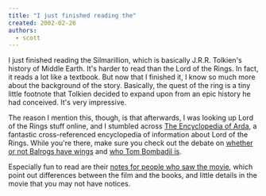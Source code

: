 ```yaml
---
title: "I just finished reading the"
created: 2002-02-26
authors: 
  - scott
---
```


I just finished reading the Silmarillion, which is basically J.R.R. Tolkien's history of Middle Earth. It's harder to read than the Lord of the Rings. In fact, it reads a lot like a textbook. But now that I finished it, I know so much more about the background of the story. Basically, the quest of the ring is a tiny little footnote that Tolkien decided to expand upon from an epic history he had conceived. It's very impressive.  
  
The reason I mention this, though, is that afterwards, I was looking up Lord of the Rings stuff online, and I stumbled across [The Encyclopedia of Arda](http://www.glyphweb.com/arda/), a fantastic cross-referenced encyclopedia of information about Lord of the Rings. While you're there, make sure you check out the debate on [whether or not Balrogs have wings](http://www.glyphweb.com/arda/b/balrogs.html) and [who Tom Bombadil is](http://www.glyphweb.com/arda/t/tombombadil.html).  
  
Especially fun to read are their [notes for people who saw the movie](http://www.glyphweb.com/arda/movie.html), which point out differences between the film and the books, and little details in the movie that you may not have notices.
